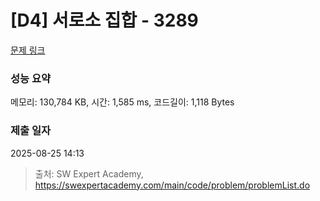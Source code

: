 # [D4] 서로소 집합 - 3289 

[문제 링크](https://swexpertacademy.com/main/code/problem/problemDetail.do?contestProbId=AWBJKA6qr2oDFAWr) 

### 성능 요약

메모리: 130,784 KB, 시간: 1,585 ms, 코드길이: 1,118 Bytes

### 제출 일자

2025-08-25 14:13



> 출처: SW Expert Academy, https://swexpertacademy.com/main/code/problem/problemList.do